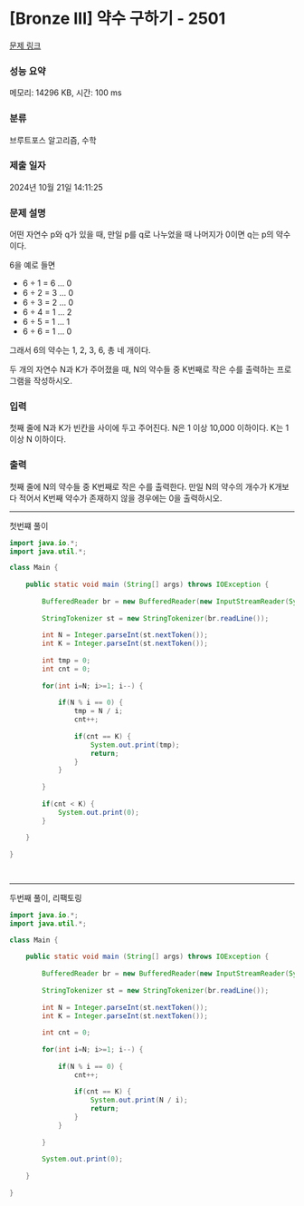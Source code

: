 # [Bronze III] 약수 구하기 - 2501 

[문제 링크](https://www.acmicpc.net/problem/2501) 

### 성능 요약

메모리: 14296 KB, 시간: 100 ms

### 분류

브루트포스 알고리즘, 수학

### 제출 일자

2024년 10월 21일 14:11:25

### 문제 설명

<p>어떤 자연수 p와 q가 있을 때, 만일 p를 q로 나누었을 때 나머지가 0이면 q는 p의 약수이다. </p>

<p>6을 예로 들면</p>

<ul>
	<li>6 ÷ 1 = 6 … 0</li>
	<li>6 ÷ 2 = 3 … 0</li>
	<li>6 ÷ 3 = 2 … 0</li>
	<li>6 ÷ 4 = 1 … 2</li>
	<li>6 ÷ 5 = 1 … 1</li>
	<li>6 ÷ 6 = 1 … 0</li>
</ul>

<p>그래서 6의 약수는 1, 2, 3, 6, 총 네 개이다.</p>

<p>두 개의 자연수 N과 K가 주어졌을 때, N의 약수들 중 K번째로 작은 수를 출력하는 프로그램을 작성하시오.</p>

### 입력 

 <p>첫째 줄에 N과 K가 빈칸을 사이에 두고 주어진다. N은 1 이상 10,000 이하이다. K는 1 이상 N 이하이다.</p>

### 출력 

 <p>첫째 줄에 N의 약수들 중 K번째로 작은 수를 출력한다. 만일 N의 약수의 개수가 K개보다 적어서 K번째 약수가 존재하지 않을 경우에는 0을 출력하시오.</p>

---

첫번쨰 풀이

```java
import java.io.*;
import java.util.*;

class Main {
    
	public static void main (String[] args) throws IOException {
	 
	    BufferedReader br = new BufferedReader(new InputStreamReader(System.in));
	    
	    StringTokenizer st = new StringTokenizer(br.readLine());
	    
	    int N = Integer.parseInt(st.nextToken());
	    int K = Integer.parseInt(st.nextToken());
	    
	    int tmp = 0;
	    int cnt = 0;
	    
	    for(int i=N; i>=1; i--) {
	        
	        if(N % i == 0) {
	            tmp = N / i;
	            cnt++;
	            
	            if(cnt == K) {
	                System.out.print(tmp);
	                return;
	            }
	        }
	        
	    }
	    
	    if(cnt < K) {
	        System.out.print(0);
	    }
 	    
	}
	    
}
	



```

---

두번째 풀이, 리팩토링 

```java
import java.io.*;
import java.util.*;

class Main {
    
	public static void main (String[] args) throws IOException {
	 
	    BufferedReader br = new BufferedReader(new InputStreamReader(System.in));
	    
	    StringTokenizer st = new StringTokenizer(br.readLine());
	    
	    int N = Integer.parseInt(st.nextToken());
	    int K = Integer.parseInt(st.nextToken());
	    
	    int cnt = 0;
	    
	    for(int i=N; i>=1; i--) {
	        
	        if(N % i == 0) {
	            cnt++;
	            
	            if(cnt == K) {
	                System.out.print(N / i);
	                return;
	            }
	        }
	        
	    }
	    
	    System.out.print(0);
 	    
	}
	    
}
	



```

